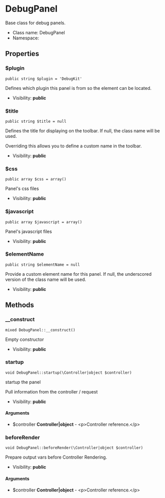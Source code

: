 DebugPanel
===============

Base class for debug panels.




* Class name: DebugPanel
* Namespace: 





Properties
----------


### $plugin

    public string $plugin = 'DebugKit'

Defines which plugin this panel is from so the element can be located.



* Visibility: **public**


### $title

    public string $title = null

Defines the title for displaying on the toolbar. If null, the class name will be used.

Overriding this allows you to define a custom name in the toolbar.

* Visibility: **public**


### $css

    public array $css = array()

Panel's css files



* Visibility: **public**


### $javascript

    public array $javascript = array()

Panel's javascript files



* Visibility: **public**


### $elementName

    public string $elementName = null

Provide a custom element name for this panel. If null, the underscored version of the class
name will be used.



* Visibility: **public**


Methods
-------


### __construct

    mixed DebugPanel::__construct()

Empty constructor



* Visibility: **public**




### startup

    void DebugPanel::startup(\Controller|object $controller)

startup the panel

Pull information from the controller / request

* Visibility: **public**


#### Arguments
* $controller **Controller|object** - &lt;p&gt;Controller reference.&lt;/p&gt;



### beforeRender

    void DebugPanel::beforeRender(\Controller|object $controller)

Prepare output vars before Controller Rendering.



* Visibility: **public**


#### Arguments
* $controller **Controller|object** - &lt;p&gt;Controller reference.&lt;/p&gt;


